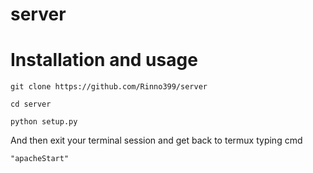 # server
# Installation and usage
`git clone https://github.com/Rinno399/server`

`cd server`

`python setup.py`

And then exit your terminal session
and get back to termux
typing cmd 

`"apacheStart"`

